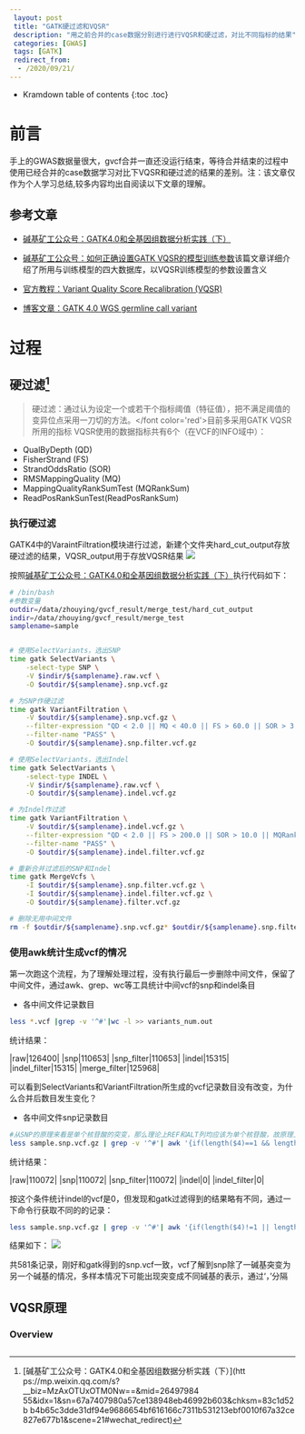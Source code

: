 ```yaml
---
 layout: post
 title: "GATK硬过滤和VQSR"
 description: "用之前合并的case数据分别进行进行VQSR和硬过滤，对比不同指标的结果"
 categories: [GWAS]
 tags: [GATK]
 redirect_from:
  - /2020/09/21/
---
```

 
 * Kramdown table of contents
 {:toc .toc}

# 前言
手上的GWAS数据量很大，gvcf合并一直还没运行结束，等待合并结束的过程中使用已经合并的case数据学习对比下VQSR和硬过滤的结果的差别。注：该文章仅作为个人学习总结,较多内容均出自阅读以下文章的理解。
## 参考文章

* [碱基矿工公众号：GATK4.0和全基因组数据分析实践（下）](https://mp.weixin.qq.com/s?__biz=MzAxOTUxOTM0Nw==&mid=2649798455&idx=1&sn=67a7407980a57ce138948eb46992b603&chksm=83c1d52bb4b65c3dde31df94e9686654bf616166c7311b531213ebf0010f67a32ce827e677b1&scene=21#wechat_redirect)

* [碱基矿工公众号：如何正确设置GATK VQSR的模型训练参数](https://zhuanlan.zhihu.com/p/40823886)该篇文章详细介绍了所用与训练模型的四大数据库，以VQSR训练模型的参数设置含义

* [官方教程：Variant Quality Score Recalibration (VQSR) ](https://gatk.broadinstitute.org/hc/en-us/articles/360035531612?id=39)

* [博客文章：GATK 4.0 WGS germline call variant](https://www.bioinfo-scrounger.com/archives/622/)

# 过程

## 硬过滤[^1]

> 硬过滤：通过认为设定一个或若干个指标阈值（特征值），把不满足阈值的变异位点采用一刀切的方法。</font color='red'>目前多采用GATK VQSR所用的指标 </font>VQSR使用的数据指标共有6个（在VCF的INFO域中）：
* QualByDepth (QD)
* FisherStrand (FS)
* StrandOddsRatio (SOR)
* RMSMappingQuality (MQ)
* MappingQualityRankSumTest (MQRankSum)
* ReadPosRankSunTest(ReadPosRankSum)

### 执行硬过滤

GATK4中的VaraintFiltration模块进行过滤，新建个文件夹hard_cut_output存放硬过滤的结果，VQSR_output用于存放VQSR结果
![](https://thumbnail0.baidupcs.com/thumbnail/98097627ckb7412f38ea932b5fa7d8a6?fid=1261248229-250528-479182591257260&rt=pr&sign=FDTAER-DCb740ccc5511e5e8fedcff06b081203-LZ5CZwkxJMnzLnJhp20G4SiG%2fEk%3d&expires=8h&chkbd=0&chkv=0&dp-logid=6138012908631883351&dp-callid=0&time=1600671600&size=c10000_u10000&quality=90&vuk=1261248229&ft=image)

按照[碱基矿工公众号：GATK4.0和全基因组数据分析实践（下）](https://mp.weixin.qq.com/s?__biz=MzAxOTUxOTM0Nw==&mid=2649798455&idx=1&sn=67a7407980a57ce138948eb46992b603&chksm=83c1d52bb4b65c3dde31df94e9686654bf616166c7311b531213ebf0010f67a32ce827e677b1&scene=21#wechat_redirect)执行代码如下：

~~~ bash
# /bin/bash
#参数变量
outdir=/data/zhouying/gvcf_result/merge_test/hard_cut_output
indir=/data/zhouying/gvcf_result/merge_test
samplename=sample


# 使用SelectVariants，选出SNP
time gatk SelectVariants \
    -select-type SNP \
    -V $indir/${samplename}.raw.vcf \
    -O $outdir/${samplename}.snp.vcf.gz

# 为SNP作硬过滤
time gatk VariantFiltration \
    -V $outdir/${samplename}.snp.vcf.gz \
    --filter-expression "QD < 2.0 || MQ < 40.0 || FS > 60.0 || SOR > 3.0 || MQRankSum < -12.5 || ReadPosRankSum < -8.0" \
    --filter-name "PASS" \
    -O $outdir/${samplename}.snp.filter.vcf.gz

# 使用SelectVariants，选出Indel
time gatk SelectVariants \
    -select-type INDEL \
    -V $indir/${samplename}.raw.vcf \
    -O $outdir/${samplename}.indel.vcf.gz

# 为Indel作过滤
time gatk VariantFiltration \
    -V $outdir/${samplename}.indel.vcf.gz \
    --filter-expression "QD < 2.0 || FS > 200.0 || SOR > 10.0 || MQRankSum < -12.5 || ReadPosRankSum < -8.0" \
    --filter-name "PASS" \
    -O $outdir/${samplename}.indel.filter.vcf.gz

# 重新合并过滤后的SNP和Indel
time gatk MergeVcfs \
    -I $outdir/${samplename}.snp.filter.vcf.gz \
    -I $outdir/${samplename}.indel.filter.vcf.gz \
    -O $outdir/${samplename}.filter.vcf.gz

# 删除无用中间文件
rm -f $outdir/${samplename}.snp.vcf.gz* $outdir/${samplename}.snp.filter.vcf.gz* $outdir/${samplename}.indel.vcf.gz* $outdir/${samplename}.indel.filter.vcf.gz*
~~~

### 使用awk统计生成vcf的情况
第一次跑这个流程，为了理解处理过程，没有执行最后一步删除中间文件，保留了中间文件，通过awk、grep、wc等工具统计中间vcf的snp和indel条目

* 各中间文件记录数目
~~~ bash
less *.vcf |grep -v '^#'|wc -l >> variants_num.out
~~~

统计结果：

|raw|126400|
|snp|110653|
|snp_filter|110653|
|indel|15315|
|indel_filter|15315|
|merge_filter|125968|

可以看到SelectVariants和VariantFiltration所生成的vcf记录数目没有改变，为什么合并后数目发生变化？

* 各中间文件snp记录数目

~~~bash
#从SNP的原理来看是单个核苷酸的突变，那么理论上REF和ALT列均应该为单个核苷酸，故原理上统计命令行如下：
less sample.snp.vcf.gz | grep -v '^#'| awk '{if(length($4)==1 && length($5)==1) print}' | wc -l
~~~

统计结果：

|raw|110072|
|snp|110072|
|snp_filter|110072|
|indel|0|
|indel_filter|0|

按这个条件统计indel的vcf是0，但发现和gatk过滤得到的结果略有不同，通过一下命令行获取不同的的记录：

~~~bash
less sample.snp.vcf.gz | grep -v '^#'| awk '{if(length($4)!=1 || length($5)!=1) print}' >> other_snp.out
~~~

结果如下：
![](https://thumbnail0.baidupcs.com/thumbnail/6ea213d18kcd5442c77658a1bb4673e1?fid=1261248229-250528-1051334885209464&rt=pr&sign=FDTAER-DCb740ccc5511e5e8fedcff06b081203-n2AgTYsC8X7W7w%2fYzdG51E%2fyMz0%3d&expires=8h&chkbd=0&chkv=0&dp-logid=6140434776801345937&dp-callid=0&time=1600682400&size=c10000_u10000&quality=90&vuk=1261248229&ft=image)

共581条记录，刚好和gatk得到的snp.vcf一致，vcf了解到snp除了一碱基突变为另一个碱基的情况，多样本情况下可能出现突变成不同碱基的表示，通过‘，’分隔


## VQSR原理

### Overview

## 

[^1]:[碱基矿工公众号：GATK4.0和全基因组数据分析实践（下）](htt    ps://mp.weixin.qq.com/s?__biz=MzAxOTUxOTM0Nw==&mid=26497984    55&idx=1&sn=67a7407980a57ce138948eb46992b603&chksm=83c1d52b    b4b65c3dde31df94e9686654bf616166c7311b531213ebf0010f67a32ce    827e677b1&scene=21#wechat_redirect)
